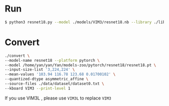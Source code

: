 # Run

```sh
$ python3 resnet18.py --model ./models/VIM3/resnet18.nb --library ./libs/libnn_resnet18.so --picture data/goldfish_224x224.jpg --level 0
```

# Convert

```sh
./convert \
--model-name resnet18 --platform pytorch \
--model /home/yan/yan/Yan/models-zoo/pytorch/resnet18/resnet18.pt \
--input-size-list '3,224,224' \
--mean-values '103.94 116.78 123.68 0.01700102' \
--quantized-dtype asymmetric_affine \
--source-files ./data/dataset/dataset0.txt \
--kboard VIM3 --print-level 1
```

If you use VIM3L , please use `VIM3L` to replace `VIM3`
